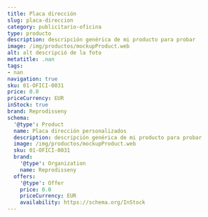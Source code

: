 ```yaml
---
title: Placa dirección
slug: placa-direccion
category: publicitario-oficina
type: producto
description: descripción genérica de mi producto para probar
image: /img/productos/mockupProduct.web
alt: alt descripció de la foto
metatitle: .nan
tags:
- nan
navigation: true
sku: 01-OFICI-0031
price: 0.0
priceCurrency: EUR
inStock: true
brand: Reprodisseny
schema:
  '@type': Product
  name: Placa dirección personalizados
  description: descripción genérica de mi producto para probar
  image: /img/productos/mockupProduct.web
  sku: 01-OFICI-0031
  brand:
    '@type': Organization
    name: Reprodisseny
  offers:
    '@type': Offer
    price: 0.0
    priceCurrency: EUR
    availability: https://schema.org/InStock
---
```

